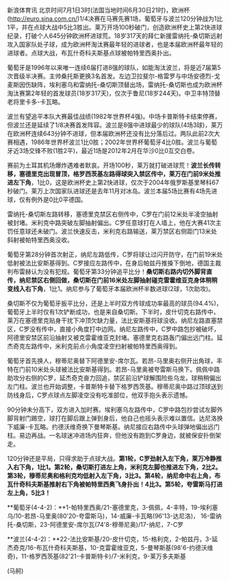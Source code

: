
新浪体育讯
北京时间7月1日3时(法国当地时间6月30日21时)，欧洲杯(http://euro.sina.com.cn/)1/4决赛在马赛先赛1场，葡萄牙与波兰120分钟战为1比1平，并在点球大战中5比3胜出。莱万开场100秒破门，创造欧洲杯史上第2快进球纪录，打破个人645分钟欧洲杯进球荒。18岁317天的拜仁新援雷纳托-桑切斯远射攻入国家队处子球，成为欧洲杯淘汰赛最年轻的进球者，也是本届欧洲杯最年轻的进球者。点球大战，布瓦什奇科夫斯基点球被帕特里西奥扑出。


葡萄牙是1996年以来唯一连续6届打进8强的球队，如能淘汰波兰，将是近7届第5次晋级半决赛。主帅桑托斯更换3名首发。左边卫拉斐尔-格雷罗与中场安德烈-戈麦斯因伤缺阵，埃利塞乌和雷纳托-桑切斯顶替出场，雷纳托-桑切斯也成为欧洲杯淘汰赛第2年轻的首发球员(18岁317天)，仅次于鲁尼(18岁244天)。中卫丰特顶替老将里卡多-卡瓦略。


波兰有望追平本队大赛最佳战绩(1982年世界杯4强)。中场卡普斯特卡结束停赛，但波兰还是延续了1/8决赛首发阵容。波兰是8强中进球最少的球队(4场3球)，莱万在欧洲杯连续643分钟不进球，但本届欧洲杯还没有比分落后过。两队此前2次大赛相遇，1986年世界杯波兰1比0胜；2002年世界杯葡萄牙4比0胜。波兰与葡萄牙近3场交锋不败(1胜2平)，最近1场是2012年2月在华沙0比0互交白卷。


赛前为土耳其机场爆炸遇难者默哀。开场100秒，莱万就打破进球荒！**波兰长传转移，塞德里克出现冒顶，格罗西茨基左路得球突入禁区传中，莱万在门前9米处推进左下角**，1比0，这是欧洲杯史上第2快进球，仅次于2004年俄罗斯基里琴科67秒破门。莱万上次国家队进球还是去年11月对冰岛。波兰本届5场比赛有4场先进球，仅有例外是0比0平德国。


雷纳托-桑切斯左路转移，塞德里克禁区右侧传中，C罗在门前12米处半凌空抽射被封堵。米利克中路突破左脚抽射偏出。C罗任意球打在人墙上，他在大赛41次主罚任意球还未破门。波兰快速反击，米利克右路输送，莱万禁区右侧距门13米处斜射被帕特里西奥没收。


葡萄牙第28分钟首次射正，纳尼左路低传，C罗将球让过闪开防守，在门前19米处低射被法比安斯基得到。C罗接应左路传中，在身后帕兹丹推搡下倒地，德国主裁判布雷赫认为没有犯规。葡萄牙第33分钟追平比分！**桑切斯右路内切外脚背直传，纳尼禁区右侧回做，桑切斯在门前16米处左脚抽射碰克雷霍维亚克身体稍稍变线入右下角**，1比1。纳尼参与了葡萄牙本届欧洲杯半数进球(2球，1次助攻)。

桑切斯不仅为葡萄牙扳平比分，还是上半时双方传球成功率最高的球员(94.4%)，葡萄牙上半时仅有1次铲断成功，也是来自桑切斯。下半时，皮什切克右路传中，莱万在塞德里克贴身干扰下冲顶欠缺力量，法比安斯基将球没收。纳尼左路直塞禁区，C罗没有传中，直接小角度打中边网。纳尼左路传中，C罗中路包抄被破坏，阿德里安禁区前沿抽射又被克雷霍维亚克封堵。塞德里克右路轰门偏出远门柱。延杰奇克左路传中，米利克前点小角度凌空扫射被帕特里西奥得到。


葡萄牙首先换人，穆蒂尼奥替下阿德里安-席尔瓦。若昂-马里奥右侧开出角球，丰特在门前10米处头球被法比安斯基得到。若昂-马里奥被夸雷斯马换下。佩佩中路助攻分右侧的C罗，延杰奇克奋力回追，禁区前沿铲球解围险些乌龙，球稍稍偏出左门柱。波兰也开始调整，卡普斯特卡替下格罗西茨基。穆蒂尼奥中路过顶球送到防线身后，C罗点球点左脚凌空没有吃准部位，他双手抱头表示遗憾。


90分钟未分高下，双方进入加时赛。埃利塞乌左路传中，C罗中路包抄尝试左脚外脚背射门踢空，球打在脚后跟上弹到身后，他自己也摇头表示难以置信。达尼洛换下威廉-卡瓦略。约德沃维奇换下曼琴斯基。纳尼接应右路传中头球弹地偏出远门柱。易边再战。一名球迷冲进场内狂奔，但他没有跑到C罗身边，就被保安扑倒架走。


120分钟还是平局，只得求助于点球大战。**第1轮，C罗劲射入左下角，莱万冷静推入右下角，1比1。第2轮，桑切斯打进左上角，米利克左脚也推进左下角，2比2。第3轮，穆蒂尼奥和格利克均低射入左下角，3比3。第4轮，纳尼命中右上角，布瓦什奇科夫斯基推射右下角被帕特里西奥飞身扑出！4比3。第5轮，夸雷斯马打进左上角，5比3！**


**葡萄牙(4-4-2)：**1-帕特里西奥/21-塞德里克，3-佩佩，4-丰特，19-埃利塞乌/10-若昂-马里奥(80'20-夸雷斯马)，14-威廉-卡瓦略(96'13-达尼洛)， 16-雷纳托-桑切斯，23-阿德里安-席尔瓦(74'8-穆蒂尼奥)/17-纳尼，7-C罗

**波兰(4-4-2)：**22-法比安斯基/20-皮什切克，15-格利克，2-帕兹丹，3-延杰奇克/16-布瓦什奇科夫斯基，10-克雷霍维亚克，5-曼琴斯基(98'6-约德沃维奇)，11-格罗西茨基(82'21-卡普斯特卡)/7-米利克，9-莱万多夫斯基

(马舸)

